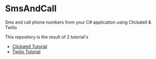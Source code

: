 # SmsAndCall
Sms and call phone numbers from your C# application using Clickatell &amp; Twilio

This repository is the result of 2 tutorial's

* [Clickatell Tutorial](https://www.youtube.com/watch?v=UEakWUA7k9A)
* [Twilio Tutorial](https://www.youtube.com/watch?v=l8TtO06u7Fs)



